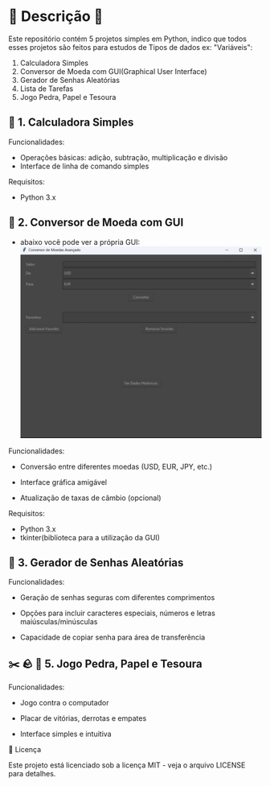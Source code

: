 # 📌  Descrição 🐍

Este repositório contém 5 projetos simples em Python, indico que todos esses projetos são feitos para estudos de Tipos de dados ex: "Variáveis":
1. Calculadora Simples
2. Conversor de Moeda com GUI(Graphical User Interface) 
3. Gerador de Senhas Aleatórias
4. Lista de Tarefas
5. Jogo Pedra, Papel e Tesoura



## 🧮 1. Calculadora Simples

Funcionalidades:

* Operações básicas: adição, subtração, multiplicação e divisão
* Interface de linha de comando simples

Requisitos:
* Python 3.x



## 💱 2. Conversor de Moeda com GUI
* abaixo você pode ver a própria GUI:
![Conversor](GUI_Conversor.png)

Funcionalidades:

* Conversão entre diferentes moedas (USD, EUR, JPY, etc.)

* Interface gráfica amigável

* Atualização de taxas de câmbio (opcional)

Requisitos:
* Python 3.x 
* tkinter(biblioteca para a utilização da GUI)

## 🔐 3. Gerador de Senhas Aleatórias

Funcionalidades:

* Geração de senhas seguras com diferentes comprimentos

* Opções para incluir caracteres especiais, números e letras maiúsculas/minúsculas

* Capacidade de copiar senha para área de transferência


## ✂️ 🪨 📄 5. Jogo Pedra, Papel e Tesoura

Funcionalidades:

* Jogo contra o computador

* Placar de vitórias, derrotas e empates

* Interface simples e intuitiva

📄 Licença

Este projeto está licenciado sob a licença MIT - veja o arquivo LICENSE para detalhes.

